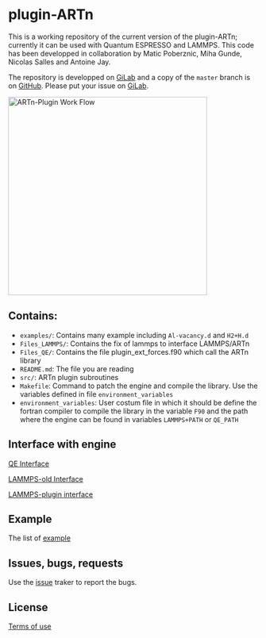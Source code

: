 # plugin-ARTn

This is a working repository of the current version of the plugin-ARTn; currently it can be used with Quantum ESPRESSO and LAMMPS.
This code has been developped in collaboration by Matic Poberznic, Miha Gunde, Nicolas Salles and Antoine Jay.

The repository is developped on [GiLab](https://gitlab.com/mammasmias/artn-plugin) and a copy of the `master` branch is on [GitHub](https://github.com/mammasmias/ARTn-Plugin). Please put your issue on [GiLab](https://gitlab.com/mammasmias/artn-plugin).

<img src="/home/mammasmias-1/Nico/Project_pARTn/artn-plugin/.extra/ARTn_workflow-1.png" alt="ARTn-Plugin Work Flow" width="400" size="auto" />


## Contains:


- `examples/`: Contains many example including `Al-vacancy.d` and `H2+H.d` 
- `Files_LAMMPS/`: Contains the fix of lammps to interface LAMMPS/ARTn
- `Files_QE/`: Contains the file plugin_ext_forces.f90 which call the ARTn library
- `README.md`: The file you are reading
- `src/`: ARTn plugin subroutines 
- `Makefile`: Command to patch the engine and compile the library. Use the variables defined in file `environment_variables`
- `environment_variables`: User costum file in which it should be define the fortran compiler to compile the library in the variable `F90` and the path where the engine can be found in variables `LAMMPS+PATH` or `QE_PATH`

## Interface with engine

[QE Interface](./Files_QE/README.md)

[LAMMPS-old Interface](./Files_LAMMPS/README-old.md)

[LAMMPS-plugin interface](./Files_LAMMPS/README.md)

## Example

The list of [example](./examples/README.md)


## Issues, bugs, requests

Use the [issue](https://gitlab.com/mammasmias/artn-plugin/-/issues) traker to report the bugs.

## License

[Terms of use](./TERMS_OF_USE)
